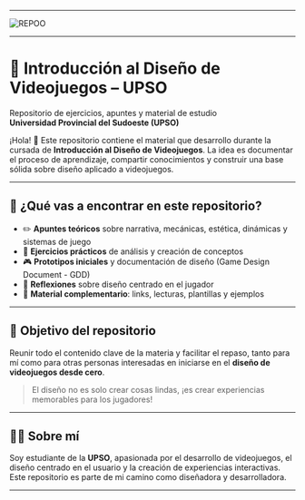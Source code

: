 ********************************
![REPOO](https://github.com/user-attachments/assets/42b7bbee-af4f-498e-8008-453c0ce6e3c5)
********************************
# 🎨 Introducción al Diseño de Videojuegos – UPSO  
Repositorio de ejercicios, apuntes y material de estudio  
**Universidad Provincial del Sudoeste (UPSO)**

¡Hola! 👋 Este repositorio contiene el material que desarrollo durante la cursada de **Introducción al Diseño de Videojuegos**. La idea es documentar el proceso de aprendizaje, compartir conocimientos y construir una base sólida sobre diseño aplicado a videojuegos.

---

## 📘 ¿Qué vas a encontrar en este repositorio?

- ✏️ **Apuntes teóricos** sobre narrativa, mecánicas, estética, dinámicas y sistemas de juego  
- 🎯 **Ejercicios prácticos** de análisis y creación de conceptos  
- 🎮 **Prototipos iniciales** y documentación de diseño (Game Design Document - GDD)  
- 🧠 **Reflexiones** sobre diseño centrado en el jugador  
- 📂 **Material complementario**: links, lecturas, plantillas y ejemplos

---

## 🎨 Objetivo del repositorio

Reunir todo el contenido clave de la materia y facilitar el repaso, tanto para mí como para otras personas interesadas en iniciarse en el **diseño de videojuegos desde cero**.  

> El diseño no es solo crear cosas lindas, ¡es crear experiencias memorables para los jugadores!

---

## 👩‍💻 Sobre mí

Soy estudiante de la **UPSO**, apasionada por el desarrollo de videojuegos, el diseño centrado en el usuario y la creación de experiencias interactivas. Este repositorio es parte de mi camino como diseñadora y desarrolladora.

---

